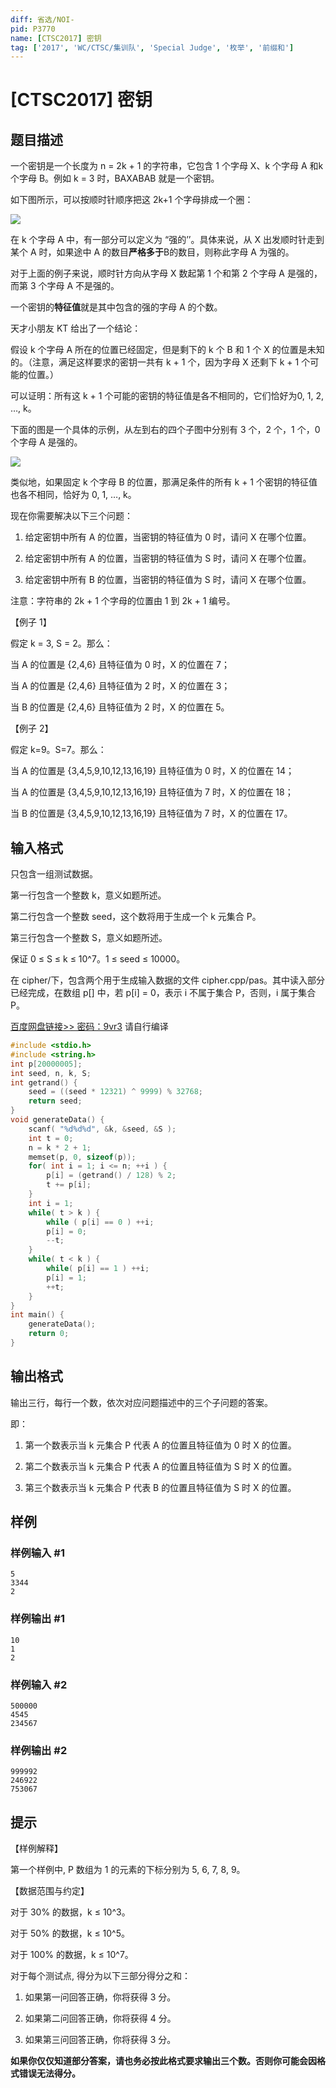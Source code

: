 ```yaml
---
diff: 省选/NOI-
pid: P3770
name: [CTSC2017] 密钥
tag: ['2017', 'WC/CTSC/集训队', 'Special Judge', '枚举', '前缀和']
---
```

# [CTSC2017] 密钥
## 题目描述

一个密钥是一个长度为 n = 2k + 1 的字符串，它包含 1 个字母 X、k 个字母 A 和k 个字母 B。例如 k = 3 时，BAXABAB 就是一个密钥。

如下图所示，可以按顺时针顺序把这 2k+1 个字母排成一个圈：

 ![](https://cdn.luogu.com.cn/upload/pic/5481.png) 

在 k 个字母 A 中，有一部分可以定义为 “强的’’。具体来说，从 X 出发顺时针走到某个 A 时，如果途中 A 的数目**严格多于**B的数目，则称此字母 A 为强的。

对于上面的例子来说，顺时针方向从字母 X 数起第 1 个和第 2 个字母 A 是强的，而第 3 个字母 A 不是强的。

一个密钥的**特征值**就是其中包含的强的字母 A 的个数。

天才小朋友 KT 给出了一个结论：

假设 k 个字母 A 所在的位置已经固定，但是剩下的 k 个 B 和 1 个 X 的位置是未知的。（注意，满足这样要求的密钥一共有 k + 1 个，因为字母 X 还剩下 k + 1 个可能的位置。）

可以证明：所有这 k + 1 个可能的密钥的特征值是各不相同的，它们恰好为0, 1, 2, …, k。

下面的图是一个具体的示例，从左到右的四个子图中分别有 3 个，2 个，1 个，0个字母 A 是强的。

 ![](https://cdn.luogu.com.cn/upload/pic/5482.png) 

类似地，如果固定 k 个字母 B 的位置，那满足条件的所有 k + 1 个密钥的特征值也各不相同，恰好为 0, 1, …, k。

现在你需要解决以下三个问题：

1. 给定密钥中所有 A 的位置，当密钥的特征值为 0 时，请问 X 在哪个位置。

2. 给定密钥中所有 A 的位置，当密钥的特征值为 S 时，请问 X 在哪个位置。

3. 给定密钥中所有 B 的位置，当密钥的特征值为 S 时，请问 X 在哪个位置。

注意：字符串的 2k + 1 个字母的位置由 1 到 2k + 1 编号。


【例子 1】

假定 k = 3, S = 2。那么：

当 A 的位置是 {2,4,6} 且特征值为 0 时，X 的位置在 7；

当 A 的位置是 {2,4,6} 且特征值为 2 时，X 的位置在 3；

当 B 的位置是 {2,4,6} 且特征值为 2 时，X 的位置在 5。

【例子 2】

假定 k=9。S=7。那么：

当 A 的位置是 {3,4,5,9,10,12,13,16,19} 且特征值为 0 时，X 的位置在 14；

当 A 的位置是 {3,4,5,9,10,12,13,16,19} 且特征值为 7 时，X 的位置在 18；

当 B 的位置是 {3,4,5,9,10,12,13,16,19} 且特征值为 7 时，X 的位置在 17。

## 输入格式

只包含一组测试数据。

第一行包含一个整数 k，意义如题所述。

第二行包含一个整数 seed，这个数将用于生成一个 k 元集合 P。

第三行包含一个整数 S，意义如题所述。

保证 0 ≤ S ≤ k ≤ 10^7。1 ≤ seed ≤ 10000。

在 cipher/下，包含两个用于生成输入数据的文件 cipher.cpp/pas。其中读入部分已经完成，在数组 p[] 中，若 p[i] = 0，表示 i 不属于集合 P，否则，i 属于集合P。

[百度网盘链接>>   密码：9vr3](http://pan.baidu.com/s/1i55NdWx) 请自行编译

```cpp
#include <stdio.h>
#include <string.h>
int p[20000005];
int seed, n, k, S;
int getrand() {
	seed = ((seed * 12321) ^ 9999) % 32768;
	return seed;
}
void generateData() {
	scanf( "%d%d%d", &k, &seed, &S );
	int t = 0;
	n = k * 2 + 1;
	memset(p, 0, sizeof(p));
	for( int i = 1; i <= n; ++i ) {
		p[i] = (getrand() / 128) % 2;
		t += p[i];
	}
	int i = 1;
	while( t > k ) {
		while ( p[i] == 0 ) ++i;
		p[i] = 0;
		--t;
	}
	while( t < k ) {
		while( p[i] == 1 ) ++i;
		p[i] = 1;
		++t;
	}
}
int main() {
	generateData();
	return 0;
}
```

## 输出格式

输出三行，每行一个数，依次对应问题描述中的三个子问题的答案。

即：
1. 第一个数表示当 k 元集合 P 代表 A 的位置且特征值为 0 时 X 的位置。

2. 第二个数表示当 k 元集合 P 代表 A 的位置且特征值为 S 时 X 的位置。

3. 第三个数表示当 k 元集合 P 代表 B 的位置且特征值为 S 时 X 的位置。

## 样例

### 样例输入 #1
```
5
3344
2
```
### 样例输出 #1
```
10
1
2
```
### 样例输入 #2
```
500000
4545
234567
```
### 样例输出 #2
```
999992
246922
753067
```
## 提示

【样例解释】

第一个样例中, P 数组为 1 的元素的下标分别为 5, 6, 7, 8, 9。


【数据范围与约定】

对于 30% 的数据，k ≤ 10^3。

对于 50% 的数据，k ≤ 10^5。

对于 100% 的数据，k ≤ 10^7。

对于每个测试点, 得分为以下三部分得分之和：

1. 如果第一问回答正确，你将获得 3 分。

2. 如果第二问回答正确，你将获得 4 分。

3. 如果第三问回答正确，你将获得 3 分。

**如果你仅仅知道部分答案，请也务必按此格式要求输出三个数。否则你可能会因格式错误无法得分。**

